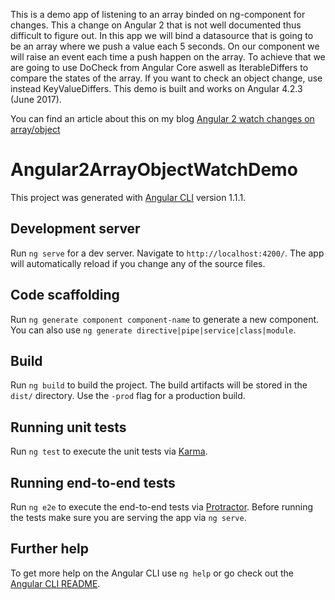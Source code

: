 This is a demo app of listening to an array binded on ng-component for changes. This a change on Angular 2 that is not well documented thus difficult to figure out. In this app we will bind a datasource that is going to be an array where we push a value each 5 seconds. On our component we will raise an event each time a push happen on the array. 
To achieve that we are going to use DoCheck from Angular Core aswell as IterableDiffers to compare the states of the array. If you want to check an object change, use instead KeyValueDiffers.
This demo is built and works on Angular 4.2.3 (June 2017).

You can find an article about this on my blog [Angular 2 watch changes on array/object](http://blog.bogdancarpean.com/how-to-watch-for-changes-an-arrayobject-on-angular-2/)


# Angular2ArrayObjectWatchDemo

This project was generated with [Angular CLI](https://github.com/angular/angular-cli) version 1.1.1.

## Development server

Run `ng serve` for a dev server. Navigate to `http://localhost:4200/`. The app will automatically reload if you change any of the source files.

## Code scaffolding

Run `ng generate component component-name` to generate a new component. You can also use `ng generate directive|pipe|service|class|module`.

## Build

Run `ng build` to build the project. The build artifacts will be stored in the `dist/` directory. Use the `-prod` flag for a production build.

## Running unit tests

Run `ng test` to execute the unit tests via [Karma](https://karma-runner.github.io).

## Running end-to-end tests

Run `ng e2e` to execute the end-to-end tests via [Protractor](http://www.protractortest.org/).
Before running the tests make sure you are serving the app via `ng serve`.

## Further help

To get more help on the Angular CLI use `ng help` or go check out the [Angular CLI README](https://github.com/angular/angular-cli/blob/master/README.md).
